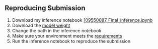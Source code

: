 ## Reproducing Submission

1. Download my inference notebook [109550087_Final_inference.ipynb](https://github.com/ycshan0415/2022_NYCU_ML/blob/main/109550087_Final_inference.ipynb)
2. Download the [model weight](https://github.com/ycshan0415/2022_NYCU_ML/tree/main/final_project/model%20weight)
3. Change the path in the inference notebook
4. Make sure your environment meets the [requirements](https://github.com/ycshan0415/2022_NYCU_ML/blob/main/final_project/requirements.txt)
5. Run the inference notebook to reproduce the submission